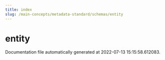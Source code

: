 ```yaml
---
title: index
slug: /main-concepts/metadata-standard/schemas/entity
---
```


# entity

Documentation file automatically generated at 2022-07-13 15:15:58.612083.
